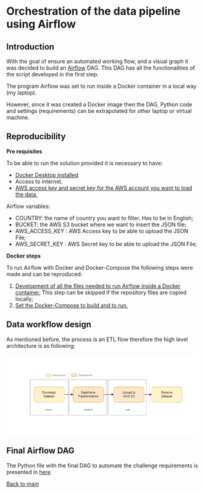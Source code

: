 # Orchestration of the data pipeline using Airflow

## Introduction

With the goal of ensure an automated working flow, and a visual graph it was decided to build an [Airflow](https://airflow.apache.org/) DAG.
This DAG has all the functionalities of the script developed in the first step. 

The program Airflow was set to run inside a Docker container in a local way (my laptop). 

However, since it was created a Docker image then the DAG, Python code and settings (requirements) can be extrapolated for other laptop or virtual machine.

## Reproducibility

**Pre requisites**

To be able to run the solution provided it is necessary to have:
- [Docker Desktop installed](https://www.docker.com/products/docker-desktop/)
- Access to internet. 
- [AWS access key and secret key for the AWS account you want to load the data.](https://docs.aws.amazon.com/general/latest/gr/aws-sec-cred-types.html)

Airflow variables:
- COUNTRY: the name of country you want to filter. Has to be in English;
- BUCKET: the AWS S3 bucket where we want to insert the JSON file;
- AWS_ACCESS_KEY : AWS Access key to be able to upload the JSON File;
- AWS_SECRET_KEY : AWS Secret key to be able to upload the JSON File;

**Docker steps**

To run Airflow with Docker and Docker-Compose the following steps were made and can be reproduced:
1. [Development of all the files needed to run Airflow inside a Docker container.](./Airflow/setup_docker.md) 
   This step can be skipped if the repository files are copied locally;
2. [Set the Docker-Compose to build and to run.](./Airflow/README.md)

## Data workflow design

As mentioned before, the process is an ETL flow therefore the high level architecture is as following:

![img_1.png](img_1.png)


## Final Airflow DAG

The Python file with the final DAG to automate the challenge requirements is presented in [here](./Airflow/dags/hash_code.py) 




[Back to main](https://github.com/guoliveira/hashcode_challenge)
